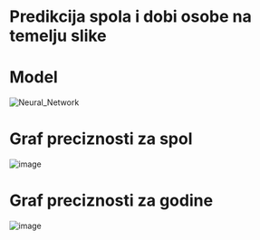 # Predikcija spola i dobi osobe na temelju slike
# Model
![Neural_Network](https://github.com/ftoprek-etfos/PSU_Predikcija_spola_i_dobi_osobe_na_temelju_slike/assets/105854305/1cde1d71-5b48-47da-ab67-7b6fd44897f2)

# Graf preciznosti za spol
![image](https://github.com/ftoprek-etfos/PSU_Predikcija_spola_i_dobi_osobe_na_temelju_slike/assets/105854305/88c718b3-f09a-4c41-9dea-51440727d343)

# Graf preciznosti za godine
![image](https://github.com/ftoprek-etfos/PSU_Predikcija_spola_i_dobi_osobe_na_temelju_slike/assets/105854305/b70c044d-cd40-4912-b938-c108bb05d99b)
